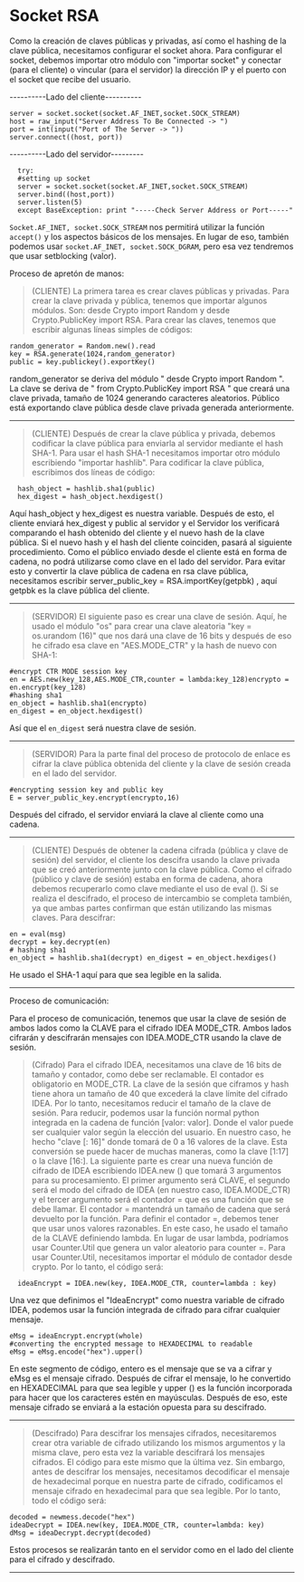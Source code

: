 # Socket RSA

Como la creación de claves públicas y privadas, así como el hashing de la clave pública, necesitamos configurar el socket ahora. Para configurar el socket, debemos importar otro módulo con "importar socket" y conectar (para el cliente) o vincular (para el servidor) la dirección IP y el puerto con el socket que recibe del usuario.

----------Lado del cliente----------
```
server = socket.socket(socket.AF_INET,socket.SOCK_STREAM)
host = raw_input("Server Address To Be Connected -> ")
port = int(input("Port of The Server -> "))
server.connect((host, port))
```
----------Lado del servidor---------
```
  try:
  #setting up socket
  server = socket.socket(socket.AF_INET,socket.SOCK_STREAM)     
  server.bind((host,port))
  server.listen(5)
  except BaseException: print "-----Check Server Address or Port-----"
  ```
``Socket.AF_INET, socket.SOCK_STREAM`` nos permitirá utilizar la función ``accept()`` y los aspectos básicos de los mensajes. En lugar de eso, también podemos usar ``socket.AF_INET, socket.SOCK_DGRAM``, pero esa vez tendremos que usar setblocking (valor).

Proceso de apretón de manos:

> (CLIENTE) La primera tarea es crear claves públicas y privadas. Para crear la clave privada y pública, tenemos que importar algunos módulos. Son: desde Crypto import Random y desde Crypto.PublicKey import RSA. Para crear las claves, tenemos que escribir algunas líneas simples de códigos:

```
random_generator = Random.new().read
key = RSA.generate(1024,random_generator) 
public = key.publickey().exportKey()
```
random_generator se deriva del módulo " desde Crypto import Random ". La clave se deriva de " from Crypto.PublicKey import RSA " que creará una clave privada, tamaño de 1024 generando caracteres aleatorios. Público está exportando clave pública desde clave privada generada anteriormente.

---
> (CLIENTE) Después de crear la clave pública y privada, debemos codificar la clave pública para enviarla al servidor mediante el hash SHA-1. Para usar el hash SHA-1 necesitamos importar otro módulo escribiendo "importar hashlib". Para codificar la clave pública, escribimos dos líneas de código:

```
  hash_object = hashlib.sha1(public) 
  hex_digest = hash_object.hexdigest()
```
Aquí hash_object y hex_digest es nuestra variable. Después de esto, el cliente enviará hex_digest y public al servidor y el Servidor los verificará comparando el hash obtenido del cliente y el nuevo hash de la clave pública. Si el nuevo hash y el hash del cliente coinciden, pasará al siguiente procedimiento. Como el público enviado desde el cliente está en forma de cadena, no podrá utilizarse como clave en el lado del servidor. Para evitar esto y convertir la clave pública de cadena en rsa clave pública, necesitamos escribir server_public_key = RSA.importKey(getpbk) , aquí getpbk es la clave pública del cliente.

---

> (SERVIDOR) El siguiente paso es crear una clave de sesión. Aquí, he usado el módulo "os" para crear una clave aleatoria "key = os.urandom (16)" que nos dará una clave de 16 bits y después de eso he cifrado esa clave en "AES.MODE_CTR" y la hash de nuevo con SHA-1:
```
#encrypt CTR MODE session key
en = AES.new(key_128,AES.MODE_CTR,counter = lambda:key_128)encrypto = en.encrypt(key_128)
#hashing sha1
en_object = hashlib.sha1(encrypto)
en_digest = en_object.hexdigest()
```
Así que el ``en_digest`` será nuestra clave de sesión.

---
> (SERVIDOR) Para la parte final del proceso de protocolo de enlace es cifrar la clave pública obtenida del cliente y la clave de sesión creada en el lado del servidor.
```
#encrypting session key and public key
E = server_public_key.encrypt(encrypto,16)
```
Después del cifrado, el servidor enviará la clave al cliente como una cadena.

---
> (CLIENTE) Después de obtener la cadena cifrada (pública y clave de sesión) del servidor, el cliente los descifra usando la clave privada que se creó anteriormente junto con la clave pública. Como el cifrado (público y clave de sesión) estaba en forma de cadena, ahora debemos recuperarlo como clave mediante el uso de eval (). Si se realiza el descifrado, el proceso de intercambio se completa también, ya que ambas partes confirman que están utilizando las mismas claves. Para descifrar:
```
en = eval(msg)
decrypt = key.decrypt(en)
# hashing sha1
en_object = hashlib.sha1(decrypt) en_digest = en_object.hexdiges()
 ```
He usado el SHA-1 aquí para que sea legible en la salida.

---
Proceso de comunicación:

Para el proceso de comunicación, tenemos que usar la clave de sesión de ambos lados como la CLAVE para el cifrado IDEA MODE_CTR. Ambos lados cifrarán y descifrarán mensajes con IDEA.MODE_CTR usando la clave de sesión.

>(Cifrado) Para el cifrado IDEA, necesitamos una clave de 16 bits de tamaño y contador, como debe ser reclamable. El contador es obligatorio en MODE_CTR. La clave de la sesión que ciframos y hash tiene ahora un tamaño de 40 que excederá la clave límite del cifrado IDEA. Por lo tanto, necesitamos reducir el tamaño de la clave de sesión. Para reducir, podemos usar la función normal python integrada en la cadena de función [valor: valor]. Donde el valor puede ser cualquier valor según la elección del usuario. En nuestro caso, he hecho "clave [: 16]" donde tomará de 0 a 16 valores de la clave. Esta conversión se puede hacer de muchas maneras, como la clave [1:17] o la clave [16:]. La siguiente parte es crear una nueva función de cifrado de IDEA escribiendo IDEA.new () que tomará 3 argumentos para su procesamiento. El primer argumento será CLAVE, el segundo será el modo del cifrado de IDEA (en nuestro caso, IDEA.MODE_CTR) y el tercer argumento será el contador = que es una función que se debe llamar. El contador = mantendrá un tamaño de cadena que será devuelto por la función. Para definir el contador =, debemos tener que usar unos valores razonables. En este caso, he usado el tamaño de la CLAVE definiendo lambda. En lugar de usar lambda, podríamos usar Counter.Util que genera un valor aleatorio para counter =. Para usar Counter.Util, necesitamos importar el módulo de contador desde crypto. Por lo tanto, el código será:

```
  ideaEncrypt = IDEA.new(key, IDEA.MODE_CTR, counter=lambda : key)
````

Una vez que definimos el "IdeaEncrypt" como nuestra variable de cifrado IDEA, podemos usar la función integrada de cifrado para cifrar cualquier mensaje.

```
eMsg = ideaEncrypt.encrypt(whole)
#converting the encrypted message to HEXADECIMAL to readable 
eMsg = eMsg.encode("hex").upper()
````

En este segmento de código, entero es el mensaje que se va a cifrar y eMsg es el mensaje cifrado. Después de cifrar el mensaje, lo he convertido en HEXADECIMAL para que sea legible y upper () es la función incorporada para hacer que los caracteres estén en mayúsculas. Después de eso, este mensaje cifrado se enviará a la estación opuesta para su descifrado.

---
> (Descifrado)
Para descifrar los mensajes cifrados, necesitaremos crear otra variable de cifrado utilizando los mismos argumentos y la misma clave, pero esta vez la variable descifrará los mensajes cifrados. El código para este mismo que la última vez. Sin embargo, antes de descifrar los mensajes, necesitamos decodificar el mensaje de hexadecimal porque en nuestra parte de cifrado, codificamos el mensaje cifrado en hexadecimal para que sea legible. Por lo tanto, todo el código será:

```
decoded = newmess.decode("hex")
ideaDecrypt = IDEA.new(key, IDEA.MODE_CTR, counter=lambda: key) 
dMsg = ideaDecrypt.decrypt(decoded)
```
Estos procesos se realizarán tanto en el servidor como en el lado del cliente para el cifrado y descifrado.

---
